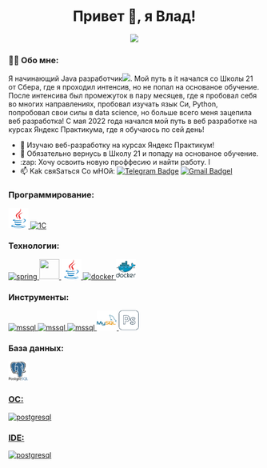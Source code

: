 <h1 align="center">Привет 👋, я Влад!</h1>
<div id="header" align="center">
  <img src="https://media.giphy.com/media/M9gbBd9nbDrOTu1Mqx/giphy.gif" width="100"/>
</div>

### :man_technologist: Обо мне:
Я начинающий Java разработчик<img src="https://media.giphy.com/media/WUlplcMpOCEmTGBtBWl/giphy.gif" width="30px">. Мой путь в it начался со Школы 21 от Сбера, где я проходил интенсив, но не попал на основаное обучение. После интенсива был промежуток в пару месяцев, где я пробовал себя во многих направлениях, пробовал изучать язык Си, Python, попробовал свои силы в data science, но больше всего меня зацепила веб разработка! С мая 2022 года начался мой путь в веб разработке на курсах Яндекс Практикума, где я обучаюсь по сей день!
- :telescope: Изучаю веб-разработку на курсах Яндекс Практикум!
- :seedling: Обязательно вернусь в Школу 21 и попаду на основаное обучение.
- :zар: Хочу освоить новую проффесию и найти работу.
І
- :mailbox: Kak свяSаться Cо мHOй: [![Telegram Badge](https://img.shields.io/badge/-vlglinin-blue?style=flat&logo=Telegram&logoColor=white)](https://t.me/vlglinin) [![Gmail Badgel](https://img.shields.io/badge/Gmail-D14836?style=for-the-badge&logo=gmail&logoColor=white)](mailto:glinin.vlad.2002@mail.ru)

</p>
<h3 align="left">Программирование:</h3>
<p align="left"> 
  </a> 
  <a href="https://www.java.com" target="_blank" rel="noreferrer"> 
    <img src="https://raw.githubusercontent.com/devicons/devicon/master/icons/java/java-original.svg" alt="java" width="40" height="40"/>  
  <a href="https://1c.ru/" target="_blank" rel="noreferrer"> 
    <img src="https://github.com/vglinin/vglinin/assets/156716430/930df78f-1650-402f-9081-ae2cf9dd4199" alt="1С" width="40" height="40"/> 
  </a> 
</p>
    
<h3 align="left">Технологии:</h3>
<p align="left"> 
  </a> 
  <a href="https://spring.io/" target="_blank" rel="noreferrer"> 
          <img src="https://www.vectorlogo.zone/logos/springio/springio-icon.svg" alt="spring" width="40" height="40"/> 
        </a> 
        
  </a>
  <a href="https://junit.org/junit5/" target="_blank" rel="noreferrer"> 
           <img src="https://github.com/vglinin/vglinin/assets/156716430/1d8d3a4b-a006-462d-999b-b91a95f05d19" width="40" height="40"/> 
</a>

</a> 
  <a href="https://www.java.com" target="_blank" rel="noreferrer"> 
    <img src="https://raw.githubusercontent.com/devicons/devicon/master/icons/java/java-original.svg" alt="java" width="40" height="40"/> 
  </a> 
 
</a>
  <a href="https://hibernate.org/" target="_blank" rel="noreferrer"> 
  <img src="https://github.com/vglinin/vglinin/assets/156716430/02ea3c0c-ad95-42e8-b33d-1cfb0c7ed85c" alt="docker" width="40" height="40"/> 
</a>
 
 </a>
  <a href="https://www.docker.com/" target="_blank" rel="noreferrer"> 
  <img src="https://raw.githubusercontent.com/devicons/devicon/master/icons/docker/docker-original-wordmark.svg" alt="docker" width="40" height="40"/> 
</a>  
</p>

<h3 align="left">Инструменты:</h3>
<p align="left"> 

</a>
  <a href="https://gradle.org/" target="_blank" rel="noreferrer"> 
    <img src="https://github.com/vglinin/vglinin/assets/156716430/263d07a9-91e6-4638-a0ce-522804a31ca6" alt="mssql" width="40" height="40"/> 
  </a> 

  </a>
  <a href="https://maven.apache.org/" target="_blank" rel="noreferrer"> 
    <img src="https://github.com/vglinin/vglinin/assets/156716430/a02233fc-3f7d-45bf-b65f-24c4b5d44552" alt="mssql" width="40" height="40"/> 
  </a> 
  
  </a>
  <a href="https://www.microsoft.com/en-us/sql-server" target="_blank" rel="noreferrer"> 
    <img src="https://www.svgrepo.com/show/303229/microsoft-sql-server-logo.svg" alt="mssql" width="40" height="40"/> 
  </a> 
  
  </a>
  <a href="https://www.mysql.com/" target="_blank" rel="noreferrer"> 
    <img src="https://raw.githubusercontent.com/devicons/devicon/master/icons/mysql/mysql-original-wordmark.svg" alt="mysql" width="40" height="40"/> 
  </a> 
  
  </a>
  <a href="https://www.photoshop.com/en" target="_blank" rel="noreferrer"> 
      <img src="https://raw.githubusercontent.com/devicons/devicon/master/icons/photoshop/photoshop-line.svg" alt="photoshop" width="40" height="40"/> 
    </a> 
</p>

<h3 align="left">База данных:</h3>
<p align="left"> 
    <a href="https://www.postgresql.org" target="_blank" rel="noreferrer">
        <img src="https://raw.githubusercontent.com/devicons/devicon/master/icons/postgresql/postgresql-original-wordmark.svg" alt="postgresql" width="40" height="40"/>
</p>

<h3 align="left">ОС:</h3>
<p align="left"> 
  <a href="https://support.microsoft.com/ru-ru/windows" target="_blank" rel="noreferrer">
        <img src="https://github.com/vglinin/vglinin/assets/156716430/c0961651-cbf8-4426-93e3-c66722fabde6" alt="postgresql" width="40" height="40"/>
</p>

<h3 align="left">IDE:</h3>
<p align="left"> 
   <a href="https://www.jetbrains.com/" target="_blank" rel="noreferrer">
        <img src="https://github.com/vglinin/vglinin/assets/156716430/5976f3b3-0cfd-4bb3-862d-7f35f03d0446" alt="postgresql" width="40" height="40"/>
</p>
